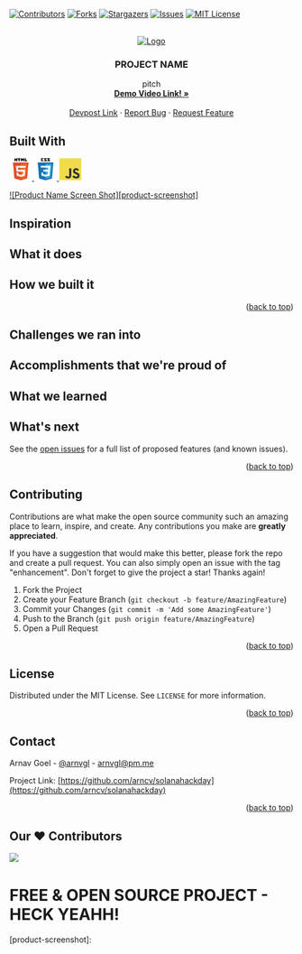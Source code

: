 
<!-- PROJECT SHIELDS -->
<!--
*** I'm using markdown "reference style" links for readability.
*** Reference links are enclosed in brackets [ ] instead of parentheses ( ).
*** See the bottom of this document for the declaration of the reference variables
*** for contributors-url, forks-url, etc. This is an optional, concise syntax you may use.
*** https://www.markdownguide.org/basic-syntax/#reference-style-links
-->
[![Contributors][contributors-shield]][contributors-url]
[![Forks][forks-shield]][forks-url]
[![Stargazers][stars-shield]][stars-url]
[![Issues][issues-shield]][issues-url]
[![MIT License][license-shield]][license-url]




<!-- PROJECT LOGO -->
<br />
<div align="center">
  <a href="https://github.com/arncv/solanahackday">
    <img src="logoo.png" alt="Logo" width="300" height="240">
  </a>

<h3 align="center">PROJECT NAME</h3>

  <p align="center">
     pitch
    <br />
    <a href=""><strong>Demo Video Link! »</strong></a>
    <br />
    <br />
    <a href="https://devpost.com/software/solanahackday">Devpost Link</a>
    ·
    <a href="https://github.com/arncv/solanahackday/issues">Report Bug</a>
    ·
    <a href="https://github.com/arncv/solanahackday/issues">Request Feature</a>
  </p>
</div>





## Built With

<a href="https://www.w3.org/html/" target="_blank" rel="noreferrer"> <img src="https://raw.githubusercontent.com/devicons/devicon/master/icons/html5/html5-original-wordmark.svg" alt="html5" width="40" height="40"/>  </a> 
<a href="https://www.w3schools.com/css/" target="_blank" rel="noreferrer"> <img src="https://raw.githubusercontent.com/devicons/devicon/master/icons/css3/css3-original-wordmark.svg" alt="css3" width="40" height="40"/> </a> 
<a href="https://developer.mozilla.org/en-US/docs/Web/JavaScript" target="_blank" rel="noreferrer"> <img src="https://raw.githubusercontent.com/devicons/devicon/master/icons/javascript/javascript-original.svg" alt="javascript" width="40" height="40"/> </a>



[![Product Name Screen Shot][product-screenshot]](https://example.com)



## Inspiration
 
 

## What it does





## How we built it
 

<p align="right">(<a href="#readme-top">back to top</a>)</p>

## Challenges we ran into

 

## Accomplishments that we're proud of

 
 

## What we learned



## What's next 
 


See the [open issues](https://github.com/arncv/solanahackday/issues) for a full list of proposed features (and known issues).

<p align="right">(<a href="#readme-top">back to top</a>)</p>



<!-- CONTRIBUTING -->
## Contributing

Contributions are what make the open source community such an amazing place to learn, inspire, and create. Any contributions you make are **greatly appreciated**.

If you have a suggestion that would make this better, please fork the repo and create a pull request. You can also simply open an issue with the tag "enhancement".
Don't forget to give the project a star! Thanks again!

1. Fork the Project
2. Create your Feature Branch (`git checkout -b feature/AmazingFeature`)
3. Commit your Changes (`git commit -m 'Add some AmazingFeature'`)
4. Push to the Branch (`git push origin feature/AmazingFeature`)
5. Open a Pull Request

<p align="right">(<a href="#readme-top">back to top</a>)</p>



<!-- LICENSE -->
## License

Distributed under the MIT License. See `LICENSE` for more information.

<p align="right">(<a href="#readme-top">back to top</a>)</p>



<!-- CONTACT -->
## Contact

Arnav Goel  - [@arnvgl](https://twitter.com/arnvgl) - arnvgl@pm.me

Project Link: [https://github.com/arncv/solanahackday](https://github.com/arncv/solanahackday)

<p align="right">(<a href="#readme-top">back to top</a>)</p>



## Our ♥️ Contributors

<a href="https://github.com/refinedev/refine/graphs/contributors">
  <img src="https://contrib.rocks/image?repo=arncv/solanahackday" />
</a>








# FREE & OPEN SOURCE PROJECT - HECK YEAHH!


<!-- MARKDOWN LINKS & IMAGES -->
<!-- https://www.markdownguide.org/basic-syntax/#reference-style-links -->
[contributors-shield]: https://img.shields.io/github/contributors/arncv/solanahackday.svg?style=for-the-badge
[contributors-url]: https://github.com/arncv/solanahackday/graphs/contributors
[forks-shield]: https://img.shields.io/github/forks/arncv/solanahackday.svg?style=for-the-badge
[forks-url]: https://github.com/arncv/solanahackday/network/members
[stars-shield]: https://img.shields.io/github/stars/arncv/solanahackday.svg?style=for-the-badge
[stars-url]:https://github.com/arncv/solanahackday/stargazers
[issues-shield]: https://img.shields.io/github/issues/arncv/solanahackday.svg?style=for-the-badge
[issues-url]: https://github.com/arncv/solanahackday/issues
[license-shield]: https://img.shields.io/github/license/arncv/solanahackday.svg?style=for-the-badge
[license-url]: https://github.com/arncv/solanahackday/blob/master/LICENSE

[product-screenshot]: 
